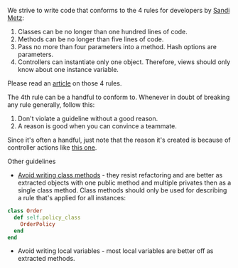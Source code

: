 We strive to write code that conforms to the 4 rules for developers by [Sandi Metz](http://www.sandimetz.com/):

1. Classes can be no longer than one hundred lines of code.
2. Methods can be no longer than five lines of code.
3. Pass no more than four parameters into a method. Hash options are parameters.
4. Controllers can instantiate only one object. Therefore, views should only know about one instance variable.

Please read an [article](https://robots.thoughtbot.com/sandi-metz-rules-for-developers) on those 4 rules.

The 4th rule can be a handful to conform to. Whenever in doubt of breaking any rule generally, follow this:

1. Don't violate a guideline without a good reason.
2. A reason is good when you can convince a teammate.

Since it's often a handful, just note that the reason it's created is because of controller actions like [this one](https://gist.github.com/DamirSvrtan/889133405cf02e4327e0).

Other guidelines

* [Avoid writing class methods](http://blog.codeclimate.com/blog/2012/11/14/why-ruby-class-methods-resist-refactoring/) - they resist refactoring and are better as extracted objects with one public method and multiple privates then as a single class method.
Class methods should only be used for describing a rule that's applied for all instances:

```Ruby
class Order
  def self.policy_class
    OrderPolicy
  end
end
```

* Avoid writing local variables - most local variables are better off as extracted methods.
